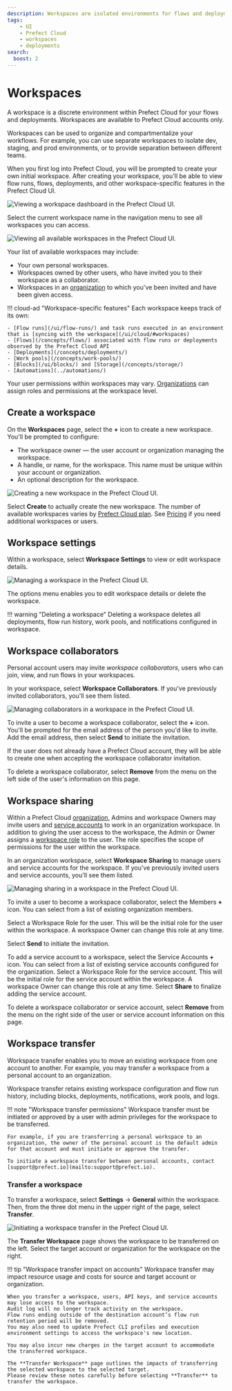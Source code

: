 ```yaml
---
description: Workspaces are isolated environments for flows and deployments within Prefect Cloud.
tags:
    - UI
    - Prefect Cloud
    - workspaces
    - deployments
search:
  boost: 2
---
```


# Workspaces <span class="badge cloud"></span>

A workspace is a discrete environment within Prefect Cloud for your flows and deployments.
Workspaces are available to Prefect Cloud accounts only.

Workspaces can be used to organize and compartmentalize your workflows.
For example, you can use separate workspaces to isolate dev, staging, and prod environments, or to provide separation between different teams.

When you first log into Prefect Cloud, you will be prompted to create your own initial workspace.
After creating your workspace, you'll be able to view flow runs, flows, deployments, and other workspace-specific features in the Prefect Cloud UI.

![Viewing a workspace dashboard in the Prefect Cloud UI.](/img/ui/cloud-new-workspace.png)

Select the current workspace name in the navigation menu to see all workspaces you can access.

![Viewing all available workspaces in the Prefect Cloud UI.](/img/ui/all-workspaces.png)

Your list of available workspaces may include:

- Your own personal workspaces.
- Workspaces owned by other users, who have invited you to their workspace as a collaborator.
- Workspaces in an [organization](/ui/organizations/) to which you've been invited and have been given access.

!!! cloud-ad "Workspace-specific features"
    Each workspace keeps track of its own:

    - [Flow runs](/ui/flow-runs/) and task runs executed in an environment that is [syncing with the workspace](/ui/cloud/#workspaces)
    - [Flows](/concepts/flows/) associated with flow runs or deployments observed by the Prefect Cloud API
    - [Deployments](/concepts/deployments/)
    - [Work pools](/concepts/work-pools/)
    - [Blocks](/ui/blocks/) and [Storage](/concepts/storage/)
    - [Automations](../automations/)

Your user permissions within workspaces may vary. [Organizations](/ui/organizations/) can assign roles and permissions at the workspace level.

## Create a workspace

On the **Workspaces** page, select the **+** icon to create a new workspace. You'll be prompted to configure:

- The workspace owner &mdash; the user account or organization managing the workspace.
- A handle, or name, for the workspace. This name must be unique within your account or organization.
- An optional description for the workspace.

![Creating a new workspace in the Prefect Cloud UI.](/img/ui/create-workspace.png)

Select **Create** to actually create the new workspace.
The number of available workspaces varies by [Prefect Cloud plan](https://www.prefect.io/pricing/).
See [Pricing](https://www.prefect.io/pricing/) if you need additional workspaces or users.

## Workspace settings

Within a workspace, select **Workspace Settings** to view or edit workspace details.  

![Managing a workspace in the Prefect Cloud UI.](/img/ui/workspace-settings.png)

The options menu enables you to edit workspace details or delete the workspace.

!!! warning "Deleting a workspace"
    Deleting a workspace deletes all deployments, flow run history, work pools, and notifications configured in workspace.

## Workspace collaborators

Personal account users may invite _workspace collaborators_, users who can join, view, and run flows in your workspaces.

In your workspace, select **Workspace Collaborators**. If you've previously invited collaborators, you'll see them listed.

![Managing collaborators in a workspace in the Prefect Cloud UI.](/img/ui/workspace-collaborators.png)

To invite a user to become a workspace collaborator, select the **+** icon. You'll be prompted for the email address of the person you'd like to invite. Add the email address, then select **Send** to initiate the invitation.

If the user does not already have a Prefect Cloud account, they will be able to create one when accepting the workspace collaborator invitation.

To delete a workspace collaborator, select **Remove** from the menu on the left side of the user's information on this page.

## Workspace sharing <span class="badge pro"></span>

Within a Prefect Cloud [organization](/ui/organizations/), Admins and workspace Owners may invite users and [service accounts](/ui/service-accounts/) to work in an organization workspace.
In addition to giving the user access to the workspace, the Admin or Owner assigns a [workspace role](/ui/roles/) to the user.
The role specifies the scope of permissions for the user within the workspace.

In an organization workspace, select **Workspace Sharing** to manage users and service accounts for the workspace.
If you've previously invited users and service accounts, you'll see them listed.

![Managing sharing in a workspace in the Prefect Cloud UI.](/img/ui/workspace-sharing.png)

To invite a user to become a workspace collaborator, select the Members **+** icon. You can select from a list of existing organization members.

Select a Workspace Role for the user.
This will be the initial role for the user within the workspace. A workspace Owner can change this role at any time.

Select **Send** to initiate the invitation.

To add a service account to a workspace, select the Service Accounts **+** icon.
You can select from a list of existing service accounts configured for the organization.
Select a Workspace Role for the service account. This will be the initial role for the service account within the workspace.
A workspace Owner can change this role at any time. Select **Share** to finalize adding the service account.

To delete a workspace collaborator or service account, select **Remove** from the menu on the right side of the user or service account information on this page.

## Workspace transfer

Workspace transfer enables you to move an existing workspace from one account to another.
For example, you may transfer a workspace from a personal account to an organization.

Workspace transfer retains existing workspace configuration and flow run history, including blocks, deployments, notifications, work pools, and logs.

!!! note "Workspace transfer permissions"
    Workspace transfer must be initiated or approved by a user with admin privileges for the workspace to be transferred.

    For example, if you are transferring a personal workspace to an organization, the owner of the personal account is the default admin for that account and must initiate or approve the transfer.

    To initiate a workspace transfer between personal accounts, contact [support@prefect.io](mailto:support@prefect.io).

### Transfer a workspace

To transfer a workspace, select **Settings**  -> **General** within the workspace.
Then, from the three dot menu in the upper right of the page, select **Transfer**.

![Initiating a workspace transfer in the Prefect Cloud UI.](/img/ui/workspace-transfer.png)

The **Transfer Workspace** page shows the workspace to be transferred on the left.
Select the target account or organization for the workspace on the right.

!!! tip "Workspace transfer impact on accounts"
    Workspace transfer may impact resource usage and costs for source and target account or organization.

    When you transfer a workspace, users, API keys, and service accounts may lose access to the workspace. 
    Audit log will no longer track activity on the workspace. 
    Flow runs ending outside of the destination account’s flow run retention period will be removed. 
    You may also need to update Prefect CLI profiles and execution environment settings to access the workspace's new location.

    You may also incur new charges in the target account to accommodate the transferred workspace.

    The **Transfer Workspace** page outlines the impacts of transferring the selected workspace to the selected target. 
    Please review these notes carefully before selecting **Transfer** to transfer the workspace.
